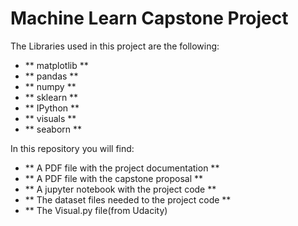 # Machine Learn Capstone Project

The Libraries used in this project are the following:

* ** matplotlib **
* ** pandas **
* ** numpy **
* ** sklearn **
* ** IPython **
* ** visuals **
* ** seaborn **

In this repository you will find:
* ** A PDF file with the project documentation **
* ** A PDF file with the capstone proposal **
* ** A jupyter notebook with the project code **
* ** The dataset files needed to the project code **
* ** The Visual.py file(from Udacity)

